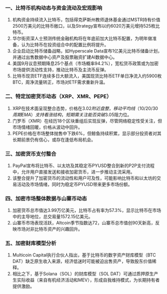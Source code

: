 ### 一、比特币机构动态与资金流动及宏观影响  
1. 机构资金持续流入比特币，包括得克萨斯州教师退休基金通过MSTR持有价值2500万美元的比特币敞口，以及Strategy宣布以约6020万美元增持525枚比特币。  
2. 华尔街资深人士预测传统金融机构将在年底前加大比特币配置，为明年做准备，认为比特币在投资组合中的配置比例将提升。  
3. 企业启动比特币储备战略，如Hyperscale Data宣布1亿美元比特币储备计划，并通过出售数据中心资产及股票融资扩建AI数据中心。  
4. 美国9月议息预期降息25个基点（市场概率94.2%），宽松货币政策或为加密市场提供流动性支持，推动比特币及主流币反弹。  
5. 比特币现货ETF连续多日大额流入，美国现货比特币ETF单日净流入约5900枚BTC，周净流量转正，市场对ETF需求重新升温。  

### 二、特定加密货币动态（XRP、XMR、PEPE）  
1. XRP在技术面呈现整合态势，价格在$3.02附近盘整，移动平均线（10/20/30周期EMA）支持看涨结构，短期需关注能否突破$3.05阻力位。  
2. 门罗币（XMR）在经历18个区块重组后实现反弹，尽管网络稳定性受关注，但市场情绪回暖，价格从波动中回升。  
3. PEPE价格在市场整体抛售中下跌6%，但鲸鱼持续积累，显示部分投资者对其长期前景仍有信心，或存在逢低布局机会。  

### 三、加密货币支付整合  
1. PayPal宣布将比特币、以太坊及其稳定币PYUSD整合到新的P2P支付流程中，允许用户直接发送和接收加密货币，进一步推动主流采用。  
2. 该整合提升了加密货币的流动性和用户可及性，可能影响比特币和以太坊的交易活动及市场情绪，同时为稳定币PYUSD带来更多市场份额。  

### 四、加密市场整体数据与山寨币动态  
1. 加密货币总市值达3.99万亿美元，比特币占有率为57.3%，显示比特币在市场中的主导地位，总交易量1572.15亿美元。  
2. 山寨币市场表现活跃，Altcoin季节指数达72，山寨币总市值创90天新高，反映市场对非比特币资产的兴趣回升。  

### 五、加密财库模型分析  
1. Multicoin Capital执行合伙人指出，基于比特币的数字资产财库模型（BTC DAT）缺乏原生收入来源，经济低迷时可能被迫出售资产，导致股东价值稀释。  
2. 相比之下，基于Solana（SOL）的财库模型（SOL DAT）可通过质押原生产生实际收益（来自有机经济活动和MEV），形成自我维持模式，为长期持有者提供激励。  

